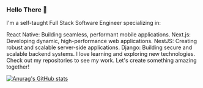 ### Hello There 👋

I'm a self-taught Full Stack Software Engineer specializing in:

React Native: Building seamless, performant mobile applications.
Next.js: Developing dynamic, high-performance web applications.
NestJS: Creating robust and scalable server-side applications.
Django: Building secure and scalable backend systems.
I love learning and exploring new technologies. Check out my repositories to see my work. Let's create something amazing together!

[![Anurag's GitHub stats](https://github-readme-stats.vercel.app/api?username=anuraghazra)](https://github.com/anuraghazra/github-readme-stats)
